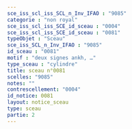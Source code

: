 ```yaml
---
sce_iss_scl_iss_SCL_n_Inv_IFAO : "9085"
categorie : "non royal"
sce_iss_scl_iss_SCE_id_sceau : "0004"
sce_iss_scl_iss_SCE_id_sceau : "0081"
typeObjet : "Sceau"
sce_iss_SCL_n_Inv_IFAO : "9085"
id_sceau : "0081"
motif : "deux signes ankh, …"
type_sceau : "cylindre"
title: sceau n°0081
scelles: "9085"
notes: ""
contrescellement: "0004"
id_notice: 0081
layout: notice_sceau
type: sceau
partie: 2
---
```

